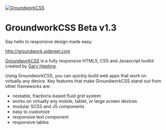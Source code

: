 <a href="http://groundwork.sidereel.com" target="_blank">
  <img
  src="http://groundwork.sidereel.com/images/groundwork-logo_128x128.png"
  alt="GroundworkCSS">
</a>

GroundworkCSS Beta v1.3
=======================

Say hello to responsive design made easy.

http://groundwork.sidereel.com

[GroundworkCSS](http://groundwork.sidereel.com) is a fully responsive HTML5, CSS and Javascript toolkit
created by [Gary Hepting](http://twitter.com/ghepting).

Using GroundworkCSS, you can quickly build web apps that work on virtually 
any device. Key features that make GroundworkCSS stand out from other frameworks are:

* nestable, fractions-based fluid grid system
* works on virtually any mobile, tablet, or large screen devices
* modular SCSS and JS components
* easy to customize
* responsive text component
* responsive tables
